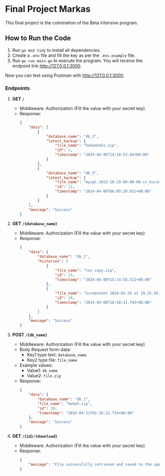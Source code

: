 # Final Project Markas

This final project is the culmination of the Beta intensive program.

## How to Run the Code

1. Run `go mod tidy` to install all dependencies.
2. Create a `.env` file and fill the key as per the `.env.example` file.
3. Run `go run main.go` to execute the program. You will receive the endpoint link http://127.0.0.1:3000.

Now you can test using Postman with http://127.0.0.1:3000.

### Endpoints

1. **GET `/`**

   - Middleware: Authorization (Fill the value with your secret key)
   - Response:
     ```json
     {
         "data": [
             {
                 "database_name": "db_2",
                 "latest_backup": {
                     "file_name": "hahaahahs.zip",
                     "id": 2,
                     "timestamp": "2024-04-06T14:10:53.94+08:00"
                 }
             },
             {
                 "database_name": "db_5",
                 "latest_backup": {
                     "file_name": "mysql-2023-10-29-00-00-00-cv_kucing_oren-8634bf3f-23b5-45a7-8b78-fe9b1a3bcf66.sql.zip",
                     "id": 12,
                     "timestamp": "2024-04-08T06:05:20.031+08:00"
                 }
             }
         ],
         "message": "Success"
     }
     ```

2. **GET `/{database_name}`**

   - Middleware: Authorization (Fill the value with your secret key)
   - Response:
     ```json
     {
         "data": {
             "database_name": "db_1",
             "histories": [
                 {
                     "file_name": "tes copy.zip",
                     "id": 23,
                     "timestamp": "2024-04-08T15:14:58.521+08:00"
                 },
                 {
                     "file_name": "Screenshot 2024-03-29 at 19.25.59.png",
                     "id": 24,
                     "timestamp": "2024-04-08T18:58:31.703+08:00"
                 }
             ]
         },
         "message": "Success"
     }
     ```

3. **POST `/{db_name}`**

   - Middleware: Authorization (Fill the value with your secret key)
   - Body Request form-data:
     - Key1 type text: `database_name`
     - Key2 type file: `file_name`
   - Example values:
     - Value1: `db_name`
     - Value2: `file.zip`
   - Response:
     ```json
     {
         "data": {
             "database_name": "db_1",
             "file_name": "heheh.zip",
             "id": 39,
             "timestamp": "2024-04-11T02:18:22.754+08:00"
         },
         "message": "Success"
     }
     ```

4. **GET `/{id}/{download}`**

   - Middleware: Authorization (Fill the value with your secret key)
   - Response:
     ```json
     {
         "message": "File successfully retrieved and saved to the specified download path"
     }
     ```
